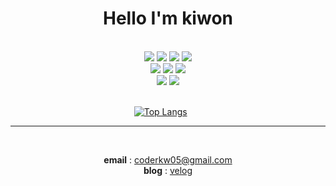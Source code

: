 

<!--
**KIWONY/KIWONY** is a ✨ _special_ ✨ repository because its `README.md` (this file) appears on your GitHub profile.
-->

<div align="center">

# Hello I'm kiwon 

<br/>

</div>

<div align="center"> 
<img src="https://img.shields.io/badge/Python-3766AB?style=flat-square&logo=Python&logoColor=white"/></a>
<img src="https://img.shields.io/badge/Django-092E20?style=flat-square&logo=Django&logoColor=white"/></a>
<img src="https://img.shields.io/badge/Django_REST_Framework-ff1709?style=flat-square&logo=Django&logoColor=white"/></a>
<img src="https://img.shields.io/badge/MongoDB-47A248?style=flat-square&logo=MongoDB&logoColor=white"/></a>
<br/>
<img src="https://img.shields.io/badge/Git-F05032?style=flat-square&logo=Git&logoColor=white"/></a>   
<img src="https://img.shields.io/badge/Docker-2496ED?style=flat-square&logo=Docker&logoColor=white">
<img src="https://img.shields.io/badge/AWS%20ec2-232F3E?style=flat-square&logo=Amazon%20AWS&logoColor=white">
<br/>
<img src="https://img.shields.io/badge/Notion-000000?style=flat-square&logo=Notion&logoColor=white">
<img src="https://img.shields.io/badge/Slack-4A154B?style=flat-square&logo=Slack&logoColor=white">

</div>

<br/>

<div align="center">

[![Top Langs](https://github-readme-stats.vercel.app/api/top-langs/?username=KIWONY&layout=compact)](https://github.com/KIWONY/github-readme-stats)&nbsp;&nbsp;&nbsp;&nbsp;&nbsp;&nbsp;

</div>


<hr>
<br/>
<div align="center"> 

**email** : <coderkw05@gmail.com>   
**blog** : [velog](https://velog.io/@kiwony_)   


</div>
